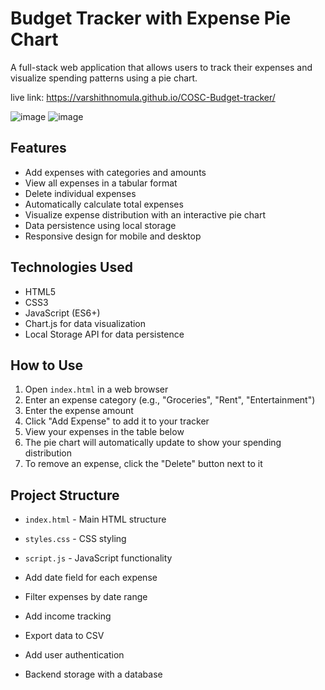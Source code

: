 # Budget Tracker with Expense Pie Chart

A full-stack web application that allows users to track their expenses and visualize spending patterns using a pie chart.

live link: https://varshithnomula.github.io/COSC-Budget-tracker/

![image](https://github.com/user-attachments/assets/81586750-a2fd-4573-8566-95bcd22c539e)
![image](https://github.com/user-attachments/assets/9f38c33e-2502-45be-8401-d122958e634e)


## Features

- Add expenses with categories and amounts
- View all expenses in a tabular format
- Delete individual expenses
- Automatically calculate total expenses
- Visualize expense distribution with an interactive pie chart
- Data persistence using local storage
- Responsive design for mobile and desktop

## Technologies Used

- HTML5
- CSS3
- JavaScript (ES6+)
- Chart.js for data visualization
- Local Storage API for data persistence

## How to Use

1. Open `index.html` in a web browser
2. Enter an expense category (e.g., "Groceries", "Rent", "Entertainment")
3. Enter the expense amount
4. Click "Add Expense" to add it to your tracker
5. View your expenses in the table below
6. The pie chart will automatically update to show your spending distribution
7. To remove an expense, click the "Delete" button next to it

## Project Structure

- `index.html` - Main HTML structure
- `styles.css` - CSS styling
- `script.js` - JavaScript functionality

- Add date field for each expense
- Filter expenses by date range
- Add income tracking
- Export data to CSV
- Add user authentication
- Backend storage with a database
